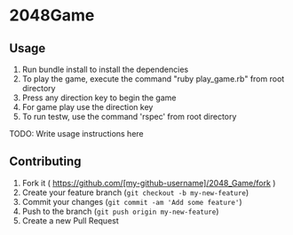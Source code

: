 # 2048Game

## Usage

1. Run bundle install to install the dependencies
2. To play the game, execute the command "ruby play_game.rb" from root directory
3. Press any direction key to begin the game
4. For game play use the direction key
5. To run testw, use the command 'rspec' from root directory

TODO: Write usage instructions here

## Contributing

1. Fork it ( https://github.com/[my-github-username]/2048_Game/fork )
2. Create your feature branch (`git checkout -b my-new-feature`)
3. Commit your changes (`git commit -am 'Add some feature'`)
4. Push to the branch (`git push origin my-new-feature`)
5. Create a new Pull Request
